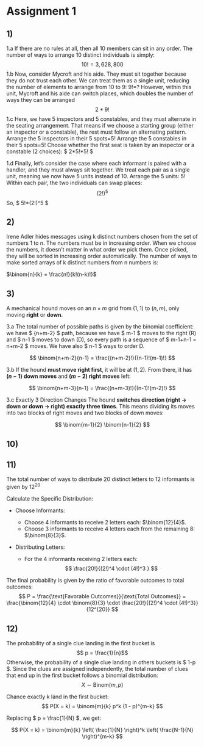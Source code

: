 # Assignment 1
## 1)
1.a If there are no rules at all, then all 10 members can sit in any order. The number of ways to arrange 10 distinct individuals is simply:
$$ 10!=3,628,800 $$
1.b Now, consider Mycroft and his aide. They must sit together because they do not trust each other. We can treat them as a single unit, reducing the number of elements to arrange from 10 to 9: 9!=?
However, within this unit, Mycroft and his aide can switch places, which doubles the number of ways they can be arranged 
$$ 2*9! $$
1.c Here, we have 5 inspectors and 5 constables, and they must alternate in the seating arrangement. That means if we choose a starting group (either an inspector or a constable), the rest must follow an alternating pattern.
Arrange the 5 inspectors in their 5 spots=5!
Arrange the 5 constables in their 5 spots=5!
Choose whether the first seat is taken by an inspector or a constable (2 choices): $ 2*5!*5! $

1.d Finally, let’s consider the case where each informant is paired with a handler, and they must always sit together. We treat each pair as a single unit, meaning we now have 5 units instead of 10. 
Arrange the 5 units: 5!
Within each pair, the two individuals can swap places: $$ (2!)^5 $$
So, $ 5!*(2!)^5 $

## 2)
Irene Adler hides messages using k distinct numbers chosen from the set of numbers 1 to n. The numbers must be in increasing order. When we choose the numbers, it doesn’t matter in what order we pick them. Once picked, they will be sorted in increasing order automatically. The number of ways to make sorted arrays of k distinct numbers from n numbers is:

$\binom{n}{k} = \frac{n!}{k!(n-k)!}$

## 3)
A mechanical hound moves on an $n \times m$ grid from $(1,1)$ to $(n,m)$, only moving **right** or **down**.

3.a The total number of possible paths is given by the binomial coefficient: we have
$ {n+m-2} $ path, because we have $ m-1 $ moves to the right (R) and $ n-1 $ moves to down (D), so every path is a sequence of 
$ m-1+n-1 = n+m-2 $ moves. We have also $ n-1 $ ways to order D.

$$
\binom{n+m-2}{n-1} = \frac{(n+m-2)!}{(n-1)!(m-1)!}
$$

3.b If the hound **must move right first**, it will be at $(1,2)$. From there, it has **$(n-1)$ down moves** and **$(m-2)$ right moves** left:

$$
\binom{n+m-3}{n-1} = \frac{(n+m-3)!}{(n-1)!(m-2)!}
$$

3.c Exactly 3 Direction Changes
The hound **switches direction (right → down or down → right) exactly three times**. This means dividing its moves into two blocks of right moves and two blocks of down moves:

$$
\binom{m-1}{2} \binom{n-1}{2}
$$

## 10)



## 11)
The total number of ways to distribute 20 distinct letters to 12 informants is given by $12^{20}$

Calculate the Specific Distribution:
   - Choose Informants:
     - Choose 4 informants to receive 2 letters each: $\binom{12}{4}$.
     - Choose 3 informants to receive 4 letters each from the remaining 8: $\binom{8}{3}$.

   - Distributing Letters:
     - For the 4 informants receiving 2 letters each:
       $$
       \frac{20!}{(2!)^4 \cdot (4!)^3 }
       $$


   The final probability is given by the ratio of favorable outcomes to total outcomes:
   $$
   P = \frac{\text{Favorable Outcomes}}{\text{Total Outcomes}} = \frac{\binom{12}{4} \cdot \binom{8}{3} \cdot \frac{20!}{(2!)^4 \cdot (4!)^3}}{12^{20}}
   $$


## 12)
The probability of a single clue landing in the first bucket is $$ p = \frac{1}{n}$$ 
Otherwise, the probability of a single clue landing in others buckets is $ 1-p $.
Since the clues are assigned independently, the total number of clues that end up in the first bucket follows a binomial distribution:
$$
X \sim \text{Binom}(m, p)
$$

Chance exactly k land in the first bucket:
$$
P(X = k) = \binom{m}{k} p^k (1 - p)^{m-k}
$$

Replacing $ p = \frac{1}{N} $, we get:

$$
P(X = k) = \binom{m}{k} \left( \frac{1}{N} \right)^k \left( \frac{N-1}{N} \right)^{m-k}
$$
